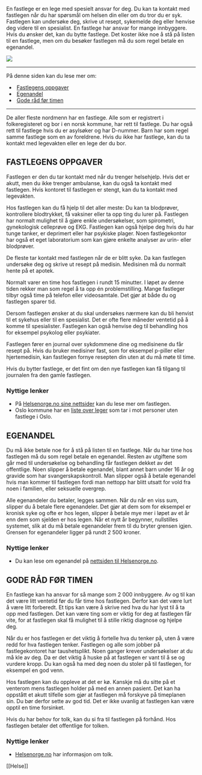 En fastlege er en lege med spesielt ansvar for deg. Du kan ta kontakt med fastlegen når du har spørsmål om helsen din eller om du tror du er syk. Fastlegen kan undersøke deg, skrive ut resept, sykemelde deg eller henvise deg videre til en spesialist. En fastlege har ansvar for mange innbyggere. Hvis du ønsker det, kan du bytte fastlege. Det koster ikke noe å stå på listen til en fastlege, men om du besøker fastlegen må du som regel betale en egenandel.

![](https://cdn.kursoria.no/pensum/elements/pensum-for-samfunnskunnskapsproven-_rvtbyn.jpg)

---

På denne siden kan du lese mer om:

-    [Fastlegens oppgaver](https://app.norskkunnskap.no/pensum/rtehtr/3hnasx/rvtbyn#fastlegens-oppgaver)
-    [Egenandel](https://app.norskkunnskap.no/pensum/rtehtr/3hnasx/rvtbyn#egenandel)
-    [Gode råd før timen](https://app.norskkunnskap.no/pensum/rtehtr/3hnasx/rvtbyn#gode-rad-for-timen)

---

De aller fleste nordmenn har en fastlege. Alle som er registrert i folkeregisteret og bor i en norsk kommune, har rett til fastlege. Du har også rett til fastlege hvis du er asylsøker og har D-nummer. Barn har som regel samme fastlege som en av foreldrene. Hvis du ikke har fastlege, kan du ta kontakt med legevakten eller en lege der du bor. 

## FASTLEGENS OPPGAVER

Fastlegen er den du tar kontakt med når du trenger helsehjelp. Hvis det er akutt, men du ikke trenger ambulanse, kan du også ta kontakt med fastlegen. Hvis kontoret til fastlegen er stengt, kan du ta kontakt med legevakten. 

Hos fastlegen kan du få hjelp til det aller meste: Du kan ta blodprøver, kontrollere blodtrykket, få vaksiner eller ta opp ting du lurer på. Fastlegen har normalt mulighet til å gjøre enkle undersøkelser, som spirometri, gynekologisk celleprøve og EKG. Fastlegen kan også hjelpe deg hvis du har tunge tanker, er deprimert eller har psykiske plager. Noen fastlegekontor har også et eget laboratorium som kan gjøre enkelte analyser av urin- eller blodprøver.

De fleste tar kontakt med fastlegen når de er blitt syke. Da kan fastlegen undersøke deg og skrive ut resept på medisin. Medisinen må du normalt hente på et apotek.

Normalt varer en time hos fastlegen i rundt 15 minutter. I løpet av denne tiden rekker man som regel å ta opp én problemstilling. Mange fastleger tilbyr også time på telefon eller videosamtale. Det gjør at både du og fastlegen sparer tid. 

Dersom fastlegen ønsker at du skal undersøkes nærmere kan du bli henvist til et sykehus eller til en spesialist. Det er ofte flere måneder ventetid på å komme til spesialister. Fastlegen kan også henvise deg til behandling hos for eksempel psykolog eller psykiater.

Fastlegen fører en journal over sykdommene dine og medisinene du får resept på. Hvis du bruker medisiner fast, som for eksempel p-piller eller hjertemedisin, kan fastlegen fornye resepten din uten at du må møte til time.

Hvis du bytter fastlege, er det fint om den nye fastlegen kan få tilgang til journalen fra den gamle fastlegen. 

### Nyttige lenker

-   På [Helsenorge.no sine nettsider](https://www.helsenorge.no/fastlegen/om/) kan du lese mer om fastlegen.
-   Oslo kommune har en [liste over leger](https://www.oslo.kommune.no/helse-og-omsorg/helsetjenester/fastlege/pasienter-som-ikke-star-pa-fastlegeliste/) som tar i mot personer uten fastlege i Oslo.

## EGENANDEL

Du må ikke betale noe for å stå på listen til en fastlege. Når du har time hos fastlegen må du som regel betale en egenandel. Resten av utgiftene som går med til undersøkelse og behandling får fastlegen dekket av det offentlige. Noen slipper å betale egenandel, blant annet barn under 16 år og gravide som har svangerskapskontroll. Man slipper også å betale egenandel hvis man kommer til fastlegen fordi man nettopp har blitt utsatt for vold fra noen i familien, eller seksuelle overgrep.

Alle egenandeler du betaler, legges sammen. Når du når en viss sum, slipper du å betale flere egenandeler. Det gjør at dem som for eksempel er kronisk syke og ofte er hos legen, slipper å betale mye mer i løpet av et år enn dem som sjelden er hos legen. Når et nytt år begynner, nullstilles systemet, slik at du må betale egenandeler frem til du bryter grensen igjen. Grensen for egenandeler ligger på rundt 2 500 kroner.

### Nyttige lenker

-   Du kan lese om egenandel på [nettsiden til Helsenorge.no](https://www.helsenorge.no/betaling-for-helsetjenester/betaling-hos-lege/).

## GODE RÅD FØR TIMEN

En fastlege kan ha ansvar for så mange som 2 000 innbyggere. Av og til kan det være litt ventetid før du får time hos fastlegen. Derfor kan det være lurt å være litt forberedt. Et tips kan være å skrive ned hva du har lyst til å ta opp med fastlegen. Det kan være ting som er viktig for deg at fastlegen får vite, for at fastlegen skal få mulighet til å stille riktig diagnose og hjelpe deg. 

Når du er hos fastlegen er det viktig å fortelle hva du tenker på, uten å være redd for hva fastlegen tenker. Fastlegen og alle som jobber på fastlegekontoret har taushetsplikt. Noen ganger krever undersøkelser at du må kle av deg. Da er det viktig å huske på at fastlegen er vant til å se og vurdere kropp. Du kan også ha med deg noen du stoler på til fastlegen, for eksempel en god venn.

Hos fastlegen kan du oppleve at det er kø. Kanskje må du sitte på et venterom mens fastlegen holder på med en annen pasient. Det kan ha oppstått et akutt tilfelle som gjør at fastlegen må forskyve på timeplanen sin. Du bør derfor sette av god tid. Det er ikke uvanlig at fastlegen kan være opptil en time forsinket. 

Hvis du har behov for tolk, kan du si fra til fastlegen på forhånd. Hos fastlegen betaler det offentlige for tolken.

### Nyttige lenker

-   [Helsenorge.no](https://www.helsenorge.no/rettigheter/rett-til-tolk/) har informasjon om tolk.


[[Helse]]
